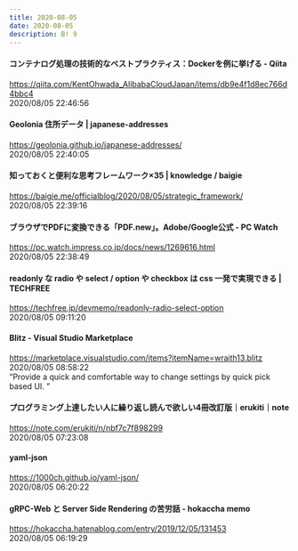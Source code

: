 ```yaml
---
title: 2020-08-05
date: 2020-08-05
description: B! 9
---
```


#### コンテナログ処理の技術的なベストプラクティス：Dockerを例に挙げる - Qiita
https://qiita.com/KentOhwada_AlibabaCloudJapan/items/db9e4f1d8ec766d4bbc4<br>
2020/08/05 22:46:56<br>


#### Geolonia 住所データ | japanese-addresses
https://geolonia.github.io/japanese-addresses/<br>
2020/08/05 22:40:05<br>


#### 知っておくと便利な思考フレームワーク×35 | knowledge / baigie
https://baigie.me/officialblog/2020/08/05/strategic_framework/<br>
2020/08/05 22:39:16<br>


#### ブラウザでPDFに変換できる「PDF.new」。Adobe/Google公式 - PC Watch
https://pc.watch.impress.co.jp/docs/news/1269616.html<br>
2020/08/05 22:38:49<br>


#### readonly な radio や select / option や checkbox は css 一発で実現できる | TECHFREE
https://techfree.jp/devmemo/readonly-radio-select-option<br>
2020/08/05 09:11:20<br>


#### Blitz - Visual Studio Marketplace
https://marketplace.visualstudio.com/items?itemName=wraith13.blitz<br>
2020/08/05 08:58:22<br>
“Provide a quick and comfortable way to change settings by quick pick based UI. ”


#### プログラミング上達したい人に繰り返し読んで欲しい4冊改訂版｜erukiti｜note
https://note.com/erukiti/n/nbf7c7f898299<br>
2020/08/05 07:23:08<br>


#### yaml-json
https://1000ch.github.io/yaml-json/<br>
2020/08/05 06:20:22<br>


#### gRPC-Web と Server Side Rendering の苦労話 - hokaccha memo
https://hokaccha.hatenablog.com/entry/2019/12/05/131453<br>
2020/08/05 06:19:29<br>


